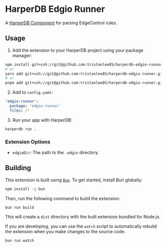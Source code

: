 # HarperDB Edgio Runner

A [HarperDB Component](https://docs.harperdb.io/docs/developers/components) for parsing EdgeControl rules.

## Usage

1. Add the extension to your HarperDB project using your package manager:

```sh
npm install git+ssh://git@github.com:tristanlee85/harperdb-edgio-runner.git --save
# or
yarn add git+ssh://git@github.com:tristanlee85/harperdb-edgio-runner.git
# or
pnpm add git+ssh://git@github.com:tristanlee85/harperdb-edgio-runner.git
```

2. Add to `config.yaml`:

```yaml
'edgio-runner':
  package: 'edgio-runner'
  files: /*
```

3. Run your app with HarperDB:

```sh
harperdb run .
```

### Extension Options

- `edgioDir`: The path to the `.edgio` directory.

## Building

This extension is built using [`Bun`](https://bun.sh). To get started, install Bun globally:

```sh
npm install -g bun
```

Then, run the following command to build the extension:

```sh
bun run build
```

This will create a `dist` directory with the built extension bundled for Node.js.

If you are developing, you can use the `watch` script to automatically rebuild the extension when you make changes to the source code.

```sh
bun run watch
```

